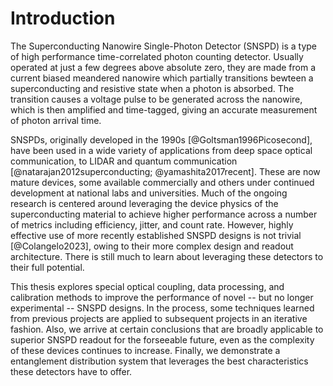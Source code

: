 # Introduction

<!-- &nbsp;&nbsp;&nbsp;&nbsp;&nbsp;&nbsp;&nbsp;&nbsp;&nbsp;&nbsp;&nbsp;&nbsp;&nbsp;&nbsp;&nbsp;&nbsp;&nbsp;&nbsp;&nbsp;&nbsp;&nbsp;&nbsp;&nbsp;&nbsp;&nbsp;&nbsp;&nbsp;&nbsp;&nbsp;&nbsp;&nbsp;&nbsp;&nbsp;&nbsp;&nbsp;&nbsp;![](./figs_04/high_rate_entanglement.svg) -->

The Superconducting Nanowire Single-Photon Detector (SNSPD) is a type of high performance time-correlated photon counting detector. Usually operated at just a few degrees above absolute zero, they are made from a current biased meandered nanowire which partially transitions bewteen a superconducting and resistive state when a photon is absorbed. The transition causes a voltage pulse to be generated across the nanowire, which is then amplified and time-tagged, giving an accurate measurement of photon arrival time. 

SNSPDs, originally developed in the 1990s [@Goltsman1996Picosecond], have been used in a wide variety of applications from deep space optical communication, to LIDAR and quantum communication [@natarajan2012superconducting; @yamashita2017recent]. These are now mature devices, some available commercially and others under continued development at national labs and universities. Much of the ongoing research is centered around leveraging the device physics of the superconducting material to achieve higher performance across a number of metrics including efficiency, jitter, and count rate. However, highly effective use of more recently established SNSPD designs is not trivial [@Colangelo2023],  owing to their more complex design and readout architecture. There is still much to learn about leveraging these detectors to their full potential.

This thesis explores special optical coupling, data processing, and calibration methods to improve the performance of novel -- but no longer experimental -- SNSPD designs. In the process, some techniques learned from previous projects are applied to subsequent projects in an iterative fashion. Also, we arrive at certain conclusions that are broadly applicable to superior SNSPD readout for the forseeable future, even as the complexity of these devices continues to increase. Finally, we demonstrate a entanglement distribution system that leverages the best characteristics these detectors have to offer. 
